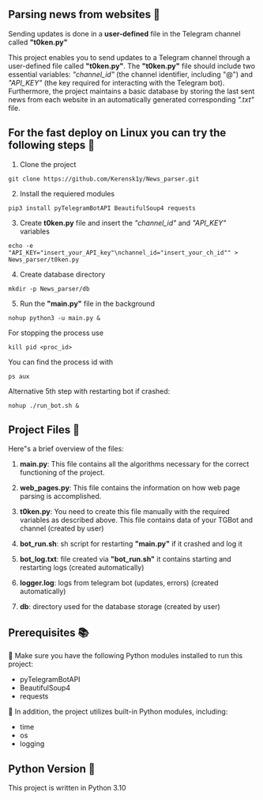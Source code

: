 ## Parsing news from websites :newspaper:
Sending updates is done in a __user-defined__ file in the Telegram channel called **"t0ken.py"**

This project enables you to send updates to a Telegram channel through a user-defined file called **"t0ken.py"**. The **"t0ken.py"** file should include two essential variables: _"channel_id"_ (the channel identifier, including "@") and _"API_KEY"_ (the key required for interacting with the Telegram bot). Furthermore, the project maintains a basic database by storing the last sent news from each website in an automatically generated corresponding _".txt"_ file.

## For the fast deploy on Linux you can try the following steps 🐳
1. Clone the project
```
git clone https://github.com/Kerensk1y/News_parser.git
```
2. Install the requiered modules
```
pip3 install pyTelegramBotAPI BeautifulSoup4 requests
```
3. Create **t0ken.py** file and insert the _"channel_id"_ and _"API_KEY"_ variables
```
echo -e "API_KEY="insert_your_API_key"\nchannel_id="insert_your_ch_id"" > News_parser/t0ken.py
```
4. Create database directory 
```
mkdir -p News_parser/db
```
5. Run the **"main.py"** file in the background
```
nohup python3 -u main.py &
```
For stopping the process use
```
kill pid <proc_id>
```
You can find the process id with
```
ps aux
```
Alternative 5th step with restarting bot if crashed:
```
nohup ./run_bot.sh &
```
## Project Files 📂

Here"s a brief overview of the files:

1. **main.py**: This file contains all the algorithms necessary for the correct functioning of the project.

2. **web_pages.py**: This file contains the information on how web page parsing is accomplished.

3. **t0ken.py**: You need to create this file manually with the required variables as described above. This file contains data of your TGBot and channel (created by user)

4. **bot_run.sh**: sh script for restarting **"main.py"** if it crashed and log it

5. **bot_log.txt**: file created via **"bot_run.sh"** it contains starting and restarting logs (created automatically)

6. **logger.log**: logs from telegram bot (updates, errors) (created automatically)

7. **db**: directory used for the database storage (created by user)
## Prerequisites 📚

:pushpin: Make sure you have the following Python modules installed to run this project:

- pyTelegramBotAPI
- BeautifulSoup4
- requests

:pushpin: In addition, the project utilizes built-in Python modules, including:

- time
- os
- logging

## Python Version 🐍

This project is written in Python 3.10
